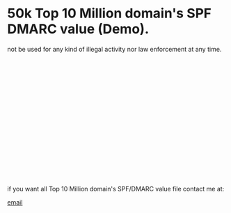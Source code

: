 <h1 style="font-size:30px"><b>50k Top 10 Million domain's SPF DMARC value (Demo).</b></h1>
not be used for any kind of illegal activity nor law enforcement at any time.
<br><br><br><br><br><br><br><br><br><br><br><br><br><br><br><br><br><br>








if you want all Top 10 Million domain's SPF/DMARC value file contact me at:
<p><a href="mailto:multystorminipper@gmail.com">email</a></p>
